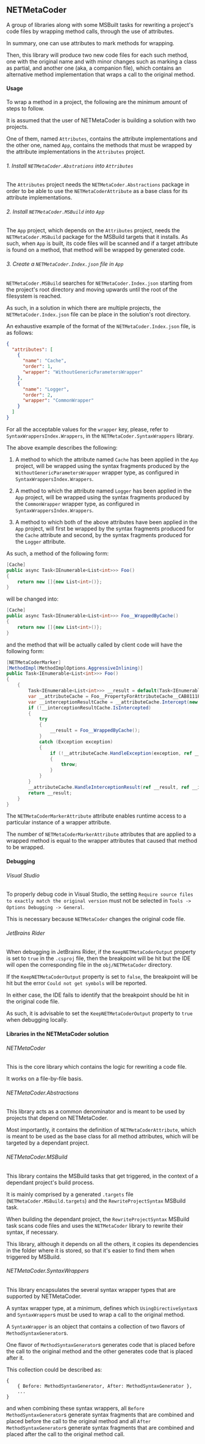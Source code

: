 ## NETMetaCoder

A group of libraries along with some MSBuilt tasks for rewriting a project's
code files by wrapping method calls, through the use of attributes.

In summary, one can use attributes to mark methods for wrapping.

Then, this library will produce two new code files for each such method, one
with the original name and with minor changes such as marking a class as
partial, and another one (aka, a companion file), which contains an alternative
method implementation that wraps a call to the original method.

#### Usage

To wrap a method in a project, the following are the minimum amount of steps to
follow.

It is assumed that the user of NETMetaCoder is building a solution with two
projects.

One of them, named `Attributes`, contains the attribute implementations and
the other one, named `App`, contains the methods that must be wrapped by
the attribute implementations in the `Attributes` project. 

###### 1. Install `NETMetaCoder.Abstrations` into `Attributes`

The `Attributes` project needs the `NETMetaCoder.Abstractions` package in order
to be able to use the `NETMetaCoderAttribute` as a base class for its attribute
implementations.

###### 2. Install `NETMetaCoder.MSBuild` into `App`

The `App` project, which depends on the `Attributes` project, needs the
`NETMetaCoder.MSBuild` package for the MSBuild targets that it installs. As
such, when `App` is built, its code files will be scanned and if a target
attribute is found on a method, that method will be wrapped by generated code.

###### 3. Create a `NETMetaCoder.Index.json` file in `App`

`NETMetaCoder.MSBuild` searches for `NETMetaCoder.Index.json` starting from the
project's root directory and moving upwards until the root of the filesystem is
reached.

As such, in a solution in which there are multiple projects, the
`NETMetaCoder.Index.json` file can be place in the solution's root directory.

An exhaustive example of the format of the `NETMetaCoder.Index.json` file, is
as follows:

```json
{
  "attributes": [
    {
      "name": "Cache",
      "order": 1,
      "wrapper": "WithoutGenericParametersWrapper"
    },
    {
      "name": "Logger",
      "order": 2,
      "wrapper": "CommonWrapper"
    }
  ]
}
```

For all the acceptable values for the `wrapper` key, please, refer to
`SyntaxWrappersIndex.Wrappers`, in the `NETMetaCoder.SyntaxWrappers` library.

The above example describes the following:

1. A method to which the attribute named `Cache` has been applied in the `App`
  project, will be wrapped using the syntax fragments produced by the
  `WithoutGenericParametersWrapper` wrapper type, as configured in
  `SyntaxWrappersIndex.Wrappers`.

2. A method to which the attribute named `Logger` has been applied in the `App`
  project, will be wrapped using the syntax fragments produced by the
  `CommonWrapper` wrapper type, as configured in
  `SyntaxWrappersIndex.Wrappers`.

3. A method to which both of the above attributes have been applied in the
  `App` project, will first be wrapped by the syntax fragments produced for the
  `Cache` attribute and second, by the syntax fragments produced for the
  `Logger` attribute.
  
As such, a method of the following form:

```c#
[Cache]
public async Task<IEnumerable<List<int>>> Foo()
{
    return new []{new List<int>()};
}
```

will be changed into:

```c#
[Cache]
public async Task<IEnumerable<List<int>>> Foo__WrappedByCache()
{
    return new []{new List<int>()};
}
```

and the method that will be actually called by client code will have the
following form:

```c#
[NETMetaCoderMarker]
[MethodImpl(MethodImplOptions.AggressiveInlining)]
public Task<IEnumerable<List<int>>> Foo()
{
    {
        Task<IEnumerable<List<int>>> __result = default(Task<IEnumerable<List<int>>>);
        var __attributeCache = Foo__PropertyForAttributeCache__CAB8111FD0B710A336C898E539090E34.Value;
        var __interceptionResultCache = __attributeCache.Intercept(new object[]{}, ref __result);
        if (!__interceptionResultCache.IsIntercepted)
        {
            try
            {
                __result = Foo__WrappedByCache();
            }
            catch (Exception exception)
            {
                if (!__attributeCache.HandleException(exception, ref __result, ref __interceptionResultCache))
                {
                    throw;
                }
            }
        }
        __attributeCache.HandleInterceptionResult(ref __result, ref __interceptionResultCache);
        return __result;
    }
}
```

The `NETMetaCoderMarkerAttribute` attribute enables runtime access to a
particular instance of a wrapper attribute.

The number of `NETMetaCoderMarkerAttribute` attributes that are applied to a
wrapped method is equal to the wrapper attributes that caused that method to be
wrapped.

#### Debugging

###### Visual Studio

To properly debug code in Visual Studio, the setting
`Require source files to exactly match the original version` must not be
selected in `Tools -> Options Debugging -> General`.

This is necessary because `NETMetaCoder` changes the original code file.

###### JetBrains Rider

When debugging in JetBrains Rider, if the `KeepNETMetaCoderOutput` property is
set to `true` in the `.csproj` file, then the breakpoint will be hit but the
IDE will open the corresponding file in the
`obj/NETMetaCoder` directory.

If the `KeepNETMetaCoderOutput` property is set to `false`, the breakpoint will
be hit but the error `Could not get symbols` will be reported.

In either case, the IDE fails to identify that the breakpoint should be hit in
the original code file.

As such, it is advisable to set the `KeepNETMetaCoderOutput` property to `true`
when debugging locally.

#### Libraries in the NETMetaCoder solution

###### NETMetaCoder

This is the core library which contains the logic for rewriting a code file.

It works on a file-by-file basis.

###### NETMetaCoder.Abstractions

This library acts as a common denominator and is meant to be used by projects
that depend on NETMetaCoder.

Most importantly, it contains the definition of `NETMetaCoderAttribute`, which
is meant to be used as the base class for all method attributes, which will be
targeted by a dependant project.

###### NETMetaCoder.MSBuild

This library contains the MSBuild tasks that get triggered, in the context of
a dependant project's build process.

It is mainly comprised by a generated `.targets` file
(`NETMetaCoder.MSBuild.targets`) and the `RewriteProjectSyntax` MSBuild task.

When building the dependant project, the `RewriteProjectSyntax` MSBuild task
scans code files and uses the `NETMetaCoder` library to rewrite their syntax,
if necessary.

This library, although it depends on all the others, it copies its dependencies
 in the folder where it is stored, so that it's easier to find them when
 triggered by MSBuild.

###### NETMetaCoder.SyntaxWrappers

This library encapsulates the several syntax wrapper types that are supported
by NETMetaCoder.

A syntax wrapper type, at a minimum, defines which `UsingDirectiveSyntax`s and
`SyntaxWrapper`s must be used to wrap a call to the original method.

A `SyntaxWrapper` is an object that contains a collection of two flavors of
`MethodSyntaxGenerator`s.

One flavor of `MethodSyntaxGenerator`s generates code that is placed before the
call to the original method and the other generates code that is placed after
it.

This collection could be described as:
```
{
    { Before: MethodSyntaxGenerator, After: MethodSyntaxGenerator },
    ...
}
```
and when combining these syntax wrappers, all `Before` `MethodSyntaxGenerator`s
generate syntax fragments that are combined and placed before the call to the
original method and all `After` `MethodSyntaxGenerator`s generate syntax
fragments that are combined and placed after the call to the original method
call.
